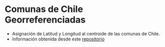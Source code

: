 # Comunas de Chile Georreferenciadas
- Asignación de Latitud y Longitud al centroide de las comunas de Chile.
- Información obtenida desde este [repositorio](https://github.com/2x3-la/geo-chile)
